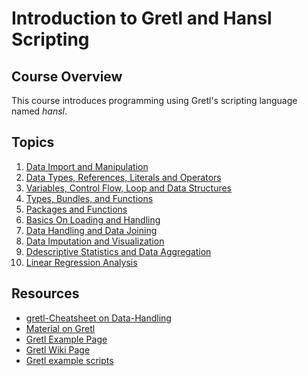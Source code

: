 # Introduction to Gretl and Hansl Scripting

## Course Overview
This course introduces programming using Gretl's scripting language named *hansl*.

## Topics

1) [Data Import and Manipulation](exercises/01/sheet_01.md)
2) [Data Types, References, Literals and Operators](exercises/02/sheet_02.md)
3) [Variables, Control Flow, Loop and Data Structures](exercises/03/sheet_03.md)
4) [Types, Bundles, and Functions](exercises/04/sheet_04.md)
5) [Packages and Functions](exercises/05/sheet_05.md)
6) [Basics On Loading and Handling](TBA)
7) [Data Handling and Data Joining](TBA)
8) [Data Imputation and Visualization](TBA)
9) [Ddescriptive Statistics and Data Aggregation](TBA)
10) [Linear Regression Analysis](TBA)

## Resources
- [gretl-Cheatsheet on Data-Handling](https://github.com/gretl-project/gretl_cheatsheet/blob/master/datahandling.pdf)
- [Material on Gretl](https://github.com/gretl-project/material-on-gretl)
- [Gretl Example Page](https://github.com/gretl-project/material-on-gretl/wiki)
- [Gretl Wiki Page](https://gretlwiki.econ.univpm.it/index.php/Main_Page)
- [Gretl example scripts](https://github.com/atecon/gretl_examples)

